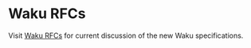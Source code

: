 # Waku RFCs

Visit [Waku RFCs](https://github.com/waku-org/specs) for current discussion of the new Waku specifications.

